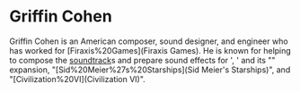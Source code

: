 # Griffin Cohen

Griffin Cohen is an American composer, sound designer, and engineer who has worked for [Firaxis%20Games](Firaxis Games). He is known for helping to compose the [soundtrack](soundtrack)s and prepare sound effects for ', ' and its "" expansion, "[Sid%20Meier%27s%20Starships](Sid Meier's Starships)", and "[Civilization%20VI](Civilization VI)".